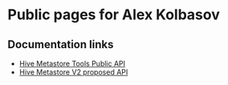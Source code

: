 # Public pages for Alex Kolbasov

## Documentation links

* [Hive Metastore Tools Public API](../hclient/tools-common/src/apidocs/index.html)
* [Hive Metastore V2 proposed API](../hmsv2api/doc/index.html)
